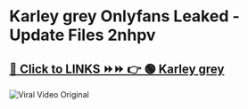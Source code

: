 
 # Karley grey Onlyfans Leaked - Update Files 2nhpv

## <h2><a href="https://clipsfans.com/Karley_grey&ref=git">🔗 Click to LINKS ⏩⏩ 👉 🟢 Karley grey </a></h2>

<a href="https://clipsfans.com/Karley_grey&ref=git" rel="nofollow" data-target="animated-image.originalLink"><img src="https://i.ibb.co.com/xMMVF88/686577567.gif" alt="Viral Video Original" style="max-width: 100%; display: inline-block;" data-target="animated-image.originalImage"></a>

